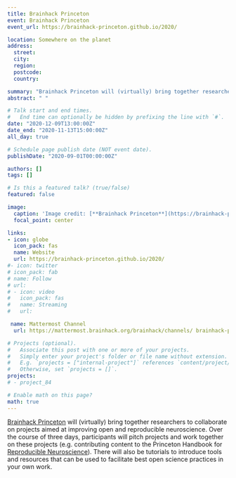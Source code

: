```yaml
---
title: Brainhack Princeton
event: Brainhack Princeton
event_url: https://brainhack-princeton.github.io/2020/

location: Somewhere on the planet
address:
  street:
  city:
  region:
  postcode:
  country:

summary: "Brainhack Princeton will (virtually) bring together researchers to collaborate on projects aimed at improving open and reproducible neuroscience."
abstract: " "

# Talk start and end times.
#   End time can optionally be hidden by prefixing the line with `#`.
date: "2020-12-09T13:00:00Z"
date_end: "2020-11-13T15:00:00Z"
all_day: true

# Schedule page publish date (NOT event date).
publishDate: "2020-09-01T00:00:00Z"

authors: []
tags: []

# Is this a featured talk? (true/false)
featured: false

image:
  caption: 'Image credit: [**Brainhack Princeton**](https://brainhack-princeton.github.io/2020/)'
  focal_point: center

links:
- icon: globe
  icon_pack: fas
  name: Website
  url: https://brainhack-princeton.github.io/2020/
#- icon: twitter
# icon_pack: fab
# name: Follow
# url: 
# - icon: video
#   icon_pack: fas
#   name: Streaming
#   url: 

 name: Mattermost Channel
  url: https://mattermost.brainhack.org/brainhack/channels/ brainhack-princeton

# Projects (optional).
#   Associate this post with one or more of your projects.
#   Simply enter your project's folder or file name without extension.
#   E.g. `projects = ["internal-project"]` references `content/project/deep-learning/index.md`.
#   Otherwise, set `projects = []`.
projects:
# - project_84

# Enable math on this page?
math: true
---
```

[Brainhack Princeton](https://brainhack-princeton.github.io/2020/) will (virtually) bring together researchers to collaborate on projects 
aimed at improving open and reproducible neuroscience. Over the course of three days, participants will pitch projects and work together on 
these projects (e.g. contributing content to the Princeton Handbook for [Reproducible Neuroscience](https://brainhack-princeton.github.io/handbook/index.html)). 
There will also be tutorials to introduce tools and resources that can be used to facilitate best open science practices in your own work.
